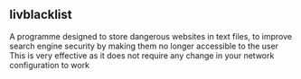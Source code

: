## livblacklist
A programme designed to store dangerous websites in text files, to improve search engine security by making them no longer accessible to the user
This is very effective as it does not require any change in your network configuration to work
